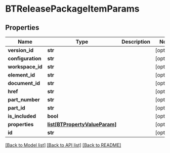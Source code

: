 # BTReleasePackageItemParams

## Properties
Name | Type | Description | Notes
------------ | ------------- | ------------- | -------------
**version_id** | **str** |  | [optional] 
**configuration** | **str** |  | [optional] 
**workspace_id** | **str** |  | [optional] 
**element_id** | **str** |  | [optional] 
**document_id** | **str** |  | [optional] 
**href** | **str** |  | [optional] 
**part_number** | **str** |  | [optional] 
**part_id** | **str** |  | [optional] 
**is_included** | **bool** |  | [optional] 
**properties** | [**list[BTPropertyValueParam]**](BTPropertyValueParam.md) |  | [optional] 
**id** | **str** |  | [optional] 

[[Back to Model list]](../README.md#documentation-for-models) [[Back to API list]](../README.md#documentation-for-api-endpoints) [[Back to README]](../README.md)


